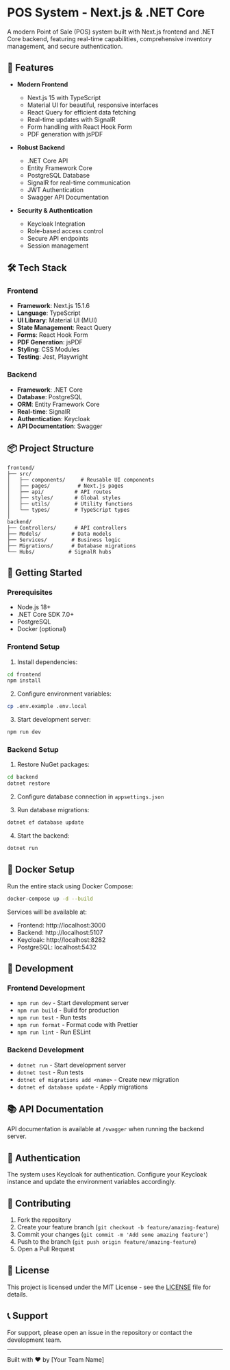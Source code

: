 # POS System - Next.js & .NET Core

A modern Point of Sale (POS) system built with Next.js frontend and .NET Core
backend, featuring real-time capabilities, comprehensive inventory management,
and secure authentication.

## 🚀 Features

- **Modern Frontend**

  - Next.js 15 with TypeScript
  - Material UI for beautiful, responsive interfaces
  - React Query for efficient data fetching
  - Real-time updates with SignalR
  - Form handling with React Hook Form
  - PDF generation with jsPDF

- **Robust Backend**

  - .NET Core API
  - Entity Framework Core
  - PostgreSQL Database
  - SignalR for real-time communication
  - JWT Authentication
  - Swagger API Documentation

- **Security & Authentication**
  - Keycloak Integration
  - Role-based access control
  - Secure API endpoints
  - Session management

## 🛠️ Tech Stack

### Frontend

- **Framework**: Next.js 15.1.6
- **Language**: TypeScript
- **UI Library**: Material UI (MUI)
- **State Management**: React Query
- **Forms**: React Hook Form
- **PDF Generation**: jsPDF
- **Styling**: CSS Modules
- **Testing**: Jest, Playwright

### Backend

- **Framework**: .NET Core
- **Database**: PostgreSQL
- **ORM**: Entity Framework Core
- **Real-time**: SignalR
- **Authentication**: Keycloak
- **API Documentation**: Swagger

## 📦 Project Structure

```
frontend/
├── src/
│   ├── components/     # Reusable UI components
│   ├── pages/         # Next.js pages
│   ├── api/          # API routes
│   ├── styles/       # Global styles
│   ├── utils/        # Utility functions
│   └── types/        # TypeScript types
│
backend/
├── Controllers/      # API controllers
├── Models/          # Data models
├── Services/        # Business logic
├── Migrations/      # Database migrations
└── Hubs/           # SignalR hubs
```

## 🚀 Getting Started

### Prerequisites

- Node.js 18+
- .NET Core SDK 7.0+
- PostgreSQL
- Docker (optional)

### Frontend Setup

1. Install dependencies:

```bash
cd frontend
npm install
```

2. Configure environment variables:

```bash
cp .env.example .env.local
```

3. Start development server:

```bash
npm run dev
```

### Backend Setup

1. Restore NuGet packages:

```bash
cd backend
dotnet restore
```

2. Configure database connection in `appsettings.json`

3. Run database migrations:

```bash
dotnet ef database update
```

4. Start the backend:

```bash
dotnet run
```

## 🐳 Docker Setup

Run the entire stack using Docker Compose:

```bash
docker-compose up -d --build
```

Services will be available at:

- Frontend: http://localhost:3000
- Backend: http://localhost:5107
- Keycloak: http://localhost:8282
- PostgreSQL: localhost:5432

## 🔧 Development

### Frontend Development

- `npm run dev` - Start development server
- `npm run build` - Build for production
- `npm run test` - Run tests
- `npm run format` - Format code with Prettier
- `npm run lint` - Run ESLint

### Backend Development

- `dotnet run` - Start development server
- `dotnet test` - Run tests
- `dotnet ef migrations add <name>` - Create new migration
- `dotnet ef database update` - Apply migrations

## 📚 API Documentation

API documentation is available at `/swagger` when running the backend server.

## 🔐 Authentication

The system uses Keycloak for authentication. Configure your Keycloak instance
and update the environment variables accordingly.

## 🤝 Contributing

1. Fork the repository
2. Create your feature branch (`git checkout -b feature/amazing-feature`)
3. Commit your changes (`git commit -m 'Add some amazing feature'`)
4. Push to the branch (`git push origin feature/amazing-feature`)
5. Open a Pull Request

## 📝 License

This project is licensed under the MIT License - see the [LICENSE](LICENSE) file
for details.

## 📞 Support

For support, please open an issue in the repository or contact the development
team.

---

Built with ❤️ by [Your Team Name]
